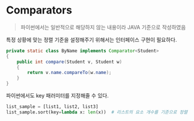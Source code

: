 # Comparators

> 파이썬에서는 일반적으로 해당하지 않는 내용이라 JAVA 기준으로 작성하였음

특정 상황에 맞는 정렬 기준을 설정해주기 위해서는 인터페이스 구현이 필요하다.

```java
private static class ByName implements Comparator<Student>
{
    public int compare(Student v, Student w)
    {
        return v.name.compareTo(w.name);
    }
}
```

파이썬에서도 key 패러미터를 지정해줄 수 있다.

```python
list_sample = [list1, list2, list3]
list_sample.sort(key=lambda x: len(x))  # 리스트의 요소 개수를 기준으로 정렬
```
